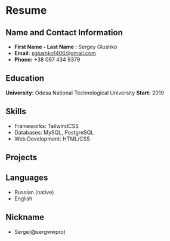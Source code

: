 # Resume

## Name and Contact Information
- **First Name - Last Name :** Sergey Glushko
- **Email:** sglushko1406@gmail.com
- **Phone:** +38 097 434 9379 

## Education
**University:** Odesa National Technological University
**Start:** 2019   

## Skills
- Frameworks: TailwindCSS
- Databases: MySQL, PostgreSQL
- Web Development: HTML/CSS

## Projects


## Languages
- Russian (native)
- English

## Nickname
- Serge(@sergwwpro)